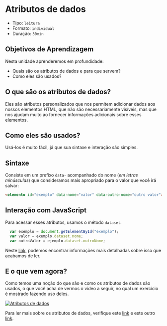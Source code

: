 # Atributos de dados

* Tipo: `leitura`
* Formato: `individual`
* Duração: `30min`

## Objetivos de Aprendizagem

Nesta unidade aprenderemos em profundidade:

* Quais são os atributos de dados e para que servem?
* Como eles são usados?

## O que são os atributos de dados?

Eles são atributos personalizados que nos permitem adicionar dados aos nossos elementos HTML, que não são necessariamente visíveis, mas que nos ajudam muito ao fornecer informações adicionais sobre esses elementos.

## Como eles são usados?

Usá-los é muito fácil, já que sua sintaxe e interação são simples.

## Sintaxe

Consiste em um prefixo `data-` acompanhado do nome \(_em letras minúsculas_\) que consideramos mais apropriado para o valor que você irá salvar:

```html
<elemento id="exemplo" data-nome="valor" data-outro-nome="outro valor">
```

## Interação com JavaScript

Para acessar esses atributos, usamos o método `dataset`.

```javascript
  var exemplo = document.getElementById("exemplo");
  var valor = exemplo.dataset.nome;
  var outroValor = ejemplo.dataset.outroNome;
```

Neste [link](https://cybmeta.com/los-atributos-data-y-el-dataset-api), podemos encontrar informações mais detalhadas sobre isso que acabamos de ler.

## E o que vem agora?

Como temos uma noção do que são e como os atributos de dados são usados, o que você acha de vermos o vídeo a seguir, no qual um exercício é mostrado fazendo uso deles.

[![Atributos de dados](https://img.youtube.com/vi/fnn6mqN1S8Q/0.jpg)](https://www.youtube.com/watch?v=fnn6mqN1S8Q)

Para ler mais sobre os atributos de dados, verifique este [link](https://developer.mozilla.org/en-US/docs/Learn/HTML/Howto/Use_data_attributes) e este outro [link](https://www.w3schools.com/tags/att_global_data.asp).

